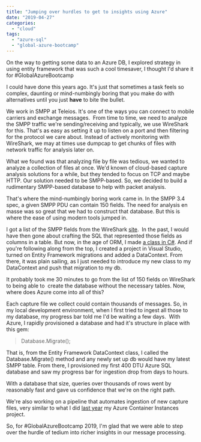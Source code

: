 ```yaml
---
title: "Jumping over hurdles to get to insights using Azure"
date: "2019-04-27"
categories: 
  - "cloud"
tags: 
  - "azure-sql"
  - "global-azure-bootcamp"
---
```


On the way to getting some data to an Azure DB, I explored strategy in using entity framework that was such a cool timesaver, I thought I'd share it for #GlobalAzureBootcamp

I could have done this years ago. It's just that sometimes a task feels so complex, daunting or mind-numbingly boring that you make do with alternatives until you just **have** to bite the bullet.

We work in SMPP at Teleios. It's one of the ways you can connect to mobile carriers and exchange messages.  From time to time, we need to analyze the SMPP traffic we're sending/receiving and typically, we use WireShark for this. That's as easy as setting it up to listen on a port and then filtering for the protocol we care about. Instead of actively monitoring with WireShark, we may at times use dumpcap to get chunks of files with network traffic for analysis later on.

What we found was that analyzing file by file was tedious, we wanted to analyze a collection of files at once. We'd known of cloud-based capture analysis solutions for a while, but they tended to focus on TCP and maybe HTTP. Our solution needed to be SMPP-based. So, we decided to build a rudimentary SMPP-based database to help with packet analysis.

That's where the mind-numbingly boring work came in. In the SMPP 3.4 spec, a given SMPP PDU can contain 150 fields. The need for analysis en masse was so great that we had to construct that database. But this is where the ease of using modern tools jumped in.

I got a list of the SMPP fields from the WireShark [site](https://www.wireshark.org/docs/dfref/s/smpp.html).  In the past, I would have then gone about crafting the SQL that represented those fields as columns in a table. But now, in the age of ORM, I made [a class in C#](https://gist.github.com/irwinwilliams/66ee09b9c2504f3e25f4f41ab5a719c8). And if you're following along from the top, I created a project in Visual Studio, turned on Entity Framework migrations and added a DataContext. From there, it was plain sailing, as I just needed to introduce my new class to my DataContext and push that migration to my db.

It probably took me 30 minutes to go from the list of 150 fields on WireShark to being able to  create the database without the necessary tables. Now, where does Azure come into all of this?

Each capture file we collect could contain thousands of messages. So, in my local development environment, when I first tried to ingest all those to my database, my progress bar told me I'd be waiting a few days.  With Azure, I rapidly provisioned a database and had it's structure in place with this gem:

> Database.Migrate();

That is, from the Entity Framework DataContext class, I called the Database.Migrate() method and any newly set up db would have my latest SMPP table. From there, I provisioned my first 400 DTU Azure SQL database and saw my progress bar for ingestion drop from days to hours.

With a database that size, queries over thousands of rows went by reasonably fast and gave us confidence that we're on the right path.

We're also working on a pipeline that automates ingestion of new capture files, very similar to what I did [last year](https://irwinium.wordpress.com/2019/01/20/making-a-map/) my Azure Container Instances project.

So, for #GlobalAzureBootcamp 2019, I'm glad that we were able to step over the hurdle of tedium into richer insights in our message processing.
